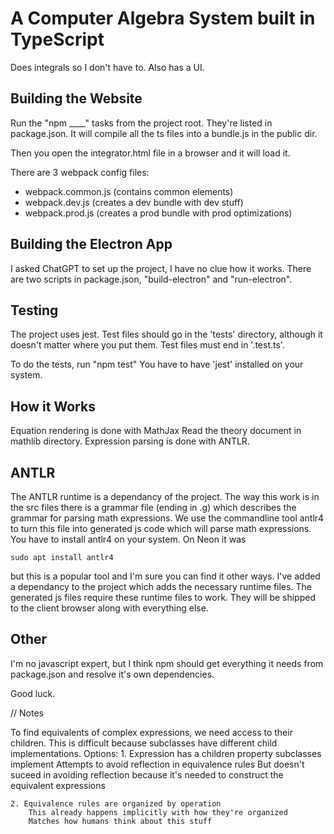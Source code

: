 # A Computer Algebra System built in TypeScript

Does integrals so I don't have to. Also has a UI.


## Building the Website

Run the "npm ____" tasks from the project root. They're listed
in package.json.
It will compile all the ts files into a bundle.js in the public dir.

Then you open the integrator.html file in a browser and it will load it.

There are 3 webpack config files:
- webpack.common.js (contains common elements)
- webpack.dev.js (creates a dev bundle with dev stuff)
- webpack.prod.js (creates a prod bundle with prod optimizations)

## Building the Electron App

I asked ChatGPT to set up the project, I have no clue how it works.
There are two scripts in package.json, "build-electron" and "run-electron".


## Testing

The project uses jest.
Test files should go in the 'tests' directory, although it 
doesn't matter where you put them. Test files must end in '.test.ts'.

To do the tests, run "npm test"
You have to have 'jest' installed on your system.

## How it Works

Equation rendering is done with MathJax
Read the theory document in mathlib directory.
Expression parsing is done with ANTLR.

## ANTLR
The ANTLR runtime is a dependancy of the project. The way this work is
in the src files there is a grammar file (ending in .g) which describes
the grammar for parsing math expressions. We use the commandline tool
antlr4 to turn this file into generated js code which will parse math 
expressions. You have to install antlr4 on your system. On Neon it was

    sudo apt install antlr4

but this is a popular tool and I'm sure you can find it other ways.
I've added a dependancy to the project which adds the necessary
runtime files. The generated js files require these runtime files 
to work. They will be shipped to the client browser along with everything 
else.

## Other

I'm no javascript expert, but I think npm should get everything it needs from 
package.json and resolve it's own dependencies.

Good luck.




// Notes

To find equivalents of complex expressions, we need access to their children.
This is difficult because subclasses have different child implementations.
Options:
    1. Expression has a children property subclasses implement
        Attempts to avoid reflection in equivalence rules
        But doesn't suceed in avoiding reflection because it's needed to construct the equivalent expressions

    2. Equivalence rules are organized by operation
        This already happens implicitly with how they're organized
        Matches how humans think about this stuff
        
